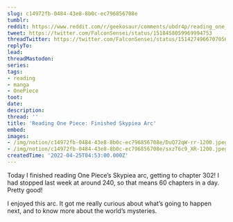 ```yaml
---
slug: c14972fb-0484-43e8-8b0c-ec796856708e
tumblr:
reddit: https://www.reddit.com/r/geekosaur/comments/ubdr4p/reading_one_piece_finished_skypiea_arc/
tweet: https://twitter.com/FalconSensei/status/1518458059969994753
threadTwitter: https://twitter.com/FalconSensei/status/1514274966707056646
replyTo:
lead:
threadMastodon:
series:
tags:
- reading
- manga
- OnePiece
toot:
date:
description:
thread: ''
title: 'Reading One Piece: Finished Skypiea Arc'
embed:
images:
- /img/notion/c14972fb-0484-43e8-8b0c-ec796856708e/DuQ72qW-rr-1200.jpeg
- /img/notion/c14972fb-0484-43e8-8b0c-ec796856708e/sxzT6c9_XR-1200.jpeg
createdTime: '2022-04-25T04:53:00.000Z'
---
```


 Today I finished reading One Piece’s Skypiea arc, getting to chapter 302! I had stopped last week at around 240, so that means 60 chapters in a day. Pretty good!

I enjoyed this arc. It got me really curious about what’s going to happen next, and to know more about the world’s mysteries.